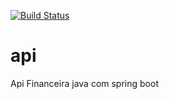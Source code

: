 [![Build Status](https://travis-ci.com/rbnascimentoo/api.svg?branch=master)](https://travis-ci.com/rbnascimentoo/api)
# api
Api Financeira java com spring boot
